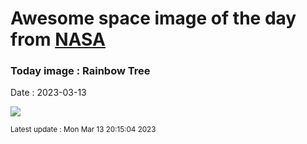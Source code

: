 
# Awesome space image of the day from [NASA](https://api.nasa.gov/)

### Today image : Rainbow Tree
Date : 2023-03-13

![](https://apod.nasa.gov/apod/image/2303/RainbowTree_Houck_960.jpg)

<small>Latest update : Mon Mar 13 20:15:04 2023</small>
        